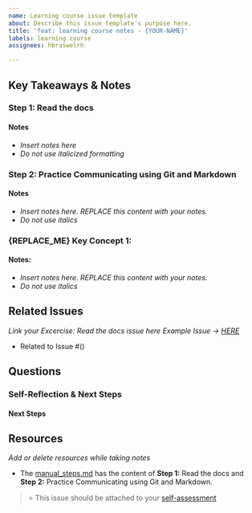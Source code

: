 ```yaml
---
name: Learning course issue template
about: Describe this issue template's purpose here.
title: 'feat: learning course notes - {YOUR-NAME}'
labels: learning course
assignees: hbraswelrh

---
```


## Key Takeaways & Notes


###  Step 1:  Read the docs 

#### Notes
- _Insert notes here_
- _Do not use italicized formatting_

###  Step 2:  Practice Communicating using Git and Markdown

#### Notes

- _Insert notes here. REPLACE this content with your notes._
- _Do not use italics_

### {REPLACE_ME} Key Concept 1:

#### Notes:

- _Insert notes here. REPLACE this content with your notes._
- _Do not use italics_

## Related Issues

_Link your Excercise: Read the docs issue here_
_Example Issue -> [HERE](https://github.com/hbraswelrh/creme-brulee/issues/7)_
- Related to Issue #()

## Questions

### Self-Reflection & Next Steps

 
#### Next Steps

## Resources 
_Add or delete resources while taking notes_

- The [manual_steps.md](https://github.com/hbraswelrh/creme-brulee/blob/main/steps/manual_steps.md) has the content of **Step 1:** Read the docs and **Step 2:** Practice Communicating using Git and Markdown.


> ⭐ This issue should be attached to your [self-assessment](https://docs.google.com/forms/d/e/1FAIpQLScIXyhvuLdCcKqBewFGggM7I38W7JJ-phbBUIdhJCw0Puz_cg/viewform?usp=header)
